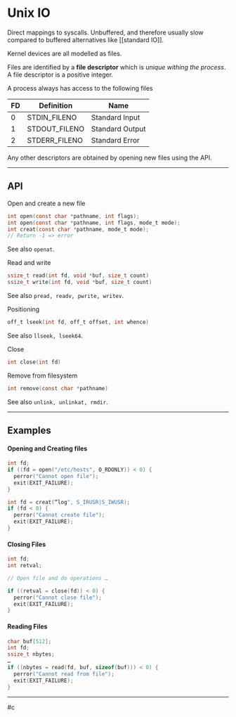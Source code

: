 # Unix IO
Direct mappings to syscalls. Unbuffered, and therefore usually slow compared to buffered alternatives like [[standard IO]].

Kernel devices are all modelled as files.

Files are identified by a **file descriptor** which is *unique withing the process*. A file descriptor is a positive integer.

A process always has access to the following files

| FD  | Definition    | Name            |
| --- | ------------- | --------------- |
| 0   | STDIN_FILENO  | Standard Input  |
| 1   | STDOUT_FILENO | Standard Output |
| 2   | STDERR_FILENO | Standard Error  |

Any other descriptors are obtained by opening new files using the API.

---

## API

Open and create a new file
```c
int open(const char *pathname, int flags);
int open(const char *pathname, int flags, mode_t mode);
int creat(const char *pathname, mode_t mode);
// Return -1 => error
```
See also `openat`.

Read and write
```c
ssize_t read(int fd, void *buf, size_t count)
ssize_t write(int fd, void *buf, size_t count)
```
See also `pread, readv, pwrite, writev`.

Positioning
```c
off_t lseek(int fd, off_t offset, int whence)
```
See also `llseek, lseek64`.

Close
```c
int close(int fd)
```

Remove from filesystem
```c
int remove(const char *pathname)
```
See also `unlink, unlinkat, rmdir`.


---

## Examples

#### Opening and Creating files

```c
int fd;
if ((fd = open("/etc/hosts", O_RDONLY)) < 0) {
  perror("Cannot open file");
  exit(EXIT_FAILURE);
}
```

```c
int fd = creat(“log", S_IRUSR|S_IWUSR);
if (fd < 0) {
  perror("Cannot create file");
  exit(EXIT_FAILURE);
}
```

#### Closing Files

```c
int fd;
int retval;

// Open file and do operations …

if ((retval = close(fd)) < 0) {
  perror("Cannot close file");
  exit(EXIT_FAILURE);
}
```
#### Reading Files

```c
char buf[512];
int fd;
ssize_t nbytes;
…
if ((nbytes = read(fd, buf, sizeof(buf))) < 0) {
  perror("Cannot read from file");
  exit(EXIT_FAILURE);
}
```


---
#c
